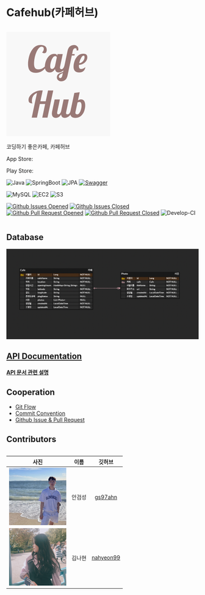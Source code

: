 # Cafehub(카페허브)

<div style="align-content: center">

![cafehub-logo](doc/img/cafehub-logo.png)

코딩하기 좋은카페, 카페허브

App Store: 

Play Store:

![Java](https://img.shields.io/badge/Java-11.0.11-6db33f?logo=Java&style=flat)
![SpringBoot](https://img.shields.io/badge/SpringBoot-2.5.0-6db33f?logo=Spring-Boot&style=flat)
![JPA](https://img.shields.io/badge/JPA--6db33f?logo=Hibernate&style=flat)
[![Swagger](https://img.shields.io/badge/Swagger-cafehub-6db33f?logo=Swagger&style=flat)](https://cafehub-dev.nogamsung.com/swagger-ui/index.html)

![MySQL](https://img.shields.io/badge/MySQL-8.0.30-003545?logo=mysql&style=flat)
![EC2](https://img.shields.io/badge/EC2-t2.micro-003545?logo=Amazon-EC2&style=flat)
![S3](https://img.shields.io/badge/S3--003545?logo=Amazon-S3&style=flat)

[![Github Issues Opened](https://img.shields.io/github/issues/susanghan/cafehub-spring?logo=GitHub&style=flat)](https://github.com/susanghan/cafehub-spring/issues)
[![Github Issues Closed](https://img.shields.io/github/issues-closed/susanghan/cafehub-spring?logo=GitHub&style=flat)](https://github.com/susanghan/cafehub-spring/issues?q=is%3Aissue+is%3Aclosed)
[![Github Pull Request Opened](https://img.shields.io/github/issues-pr/susanghan/cafehub-spring?logo=Github&style=flat)](https://github.com/susanghan/cafehub-spring/pulls)
[![Github Pull Request Closed](https://img.shields.io/github/issues-pr-closed/susanghan/cafehub-spring?logo=Github&style=flat)](https://github.com/susanghan/cafehub-spring/pulls?q=is%3Apr+is%3Aclosed)
![Develop-CI](https://img.shields.io/github/workflow/status/susanghan/cafehub-spring/Develop%20-%20CI?&logo=GitHub-Actions&label=develop-ci&style=flat)

</div>

## Database

![Database Diagram](doc/img/database-diagram.png)

## [API Documentation](https://cafehub-dev.nogamsung.com/swagger-ui/index.html)

#### [API 문서 관련 설명](./doc/api_document_explanation.md)

## Cooperation
- [Git Flow](https://techblog.woowahan.com/2553/)
- [Commit Convention](https://doublesprogramming.tistory.com/256)
- [Github Issue & Pull Request](https://velog.io/@junh0328/%ED%98%91%EC%97%85%EC%9D%84-%EC%9C%84%ED%95%9C-%EA%B9%83%ED%97%88%EB%B8%8C-%EC%9D%B4%EC%8A%88-%EC%9E%91%EC%84%B1%ED%95%98%EA%B8%B0)

## Contributors
<div style="align-content: center">

| 사진 | 이름 | 깃허브 |
| :-: | :-: | :-: |
| <img src="./doc/img/gs97ahn.png" alt="gs97ahn" width=150 height=150> | 안검성 | [gs97ahn](github.com/gs97ahn) |
| <img src="./doc/img/nahyeon99.png" alt="gs97ahn" width=150 height=150> | 김나현 | [nahyeon99](github.com/nahyeon99) |

</div>
